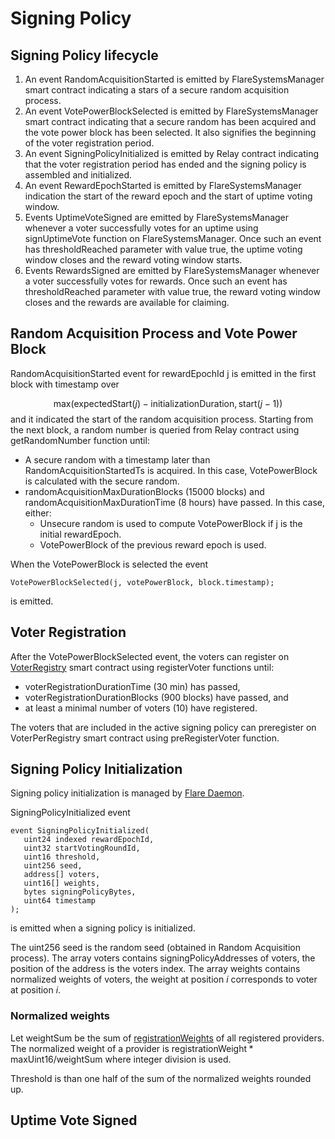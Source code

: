 # Signing Policy

## Signing Policy lifecycle

1. An event RandomAcquisitionStarted is emitted by FlareSystemsManager smart contract indicating a stars of a secure random acquisition process.
2. An event VotePowerBlockSelected is emitted by FlareSystemsManager smart contract indicating that a secure random has been acquired and the vote power block has been selected.
   It also signifies the beginning of the voter registration period.
3. An event SigningPolicyInitialized is emitted by Relay contract indicating that the voter registration period has ended and the signing policy is assembled and initialized.
4. An event RewardEpochStarted is emitted by FlareSystemsManager indication the start of the reward epoch and the start of uptime voting window.
5. Events UptimeVoteSigned are emitted by FlareSystemsManager whenever a voter successfully votes for an uptime using signUptimeVote function on FlareSystemsManager.
   Once such an event has thresholdReached parameter with value true, the uptime voting window closes and the reward voting window starts.
6. Events RewardsSigned are emitted by FlareSystemsManager whenever a voter successfully votes for rewards.
   Once such an event has thresholdReached parameter with value true, the reward voting window closes and the rewards are available for claiming.

## Random Acquisition Process and Vote Power Block

RandomAcquisitionStarted event for rewardEpochId j is emitted in the first block with timestamp over

$$ \mathrm{max}(\mathrm{expectedStart}(j)- \mathrm{initializationDuration}, \mathrm{start}(j-1)) $$
and it indicated the start of the random acquisition process.
Starting from the next block, a random number is queried from Relay contract using getRandomNumber function until:

- A secure random with a timestamp later than RandomAcquisitionStartedTs is acquired.
  In this case, VotePowerBlock is calculated with the secure random.
- randomAcquisitionMaxDurationBlocks (15000 blocks) and randomAcquisitionMaxDurationTime (8 hours) have passed.
  In this case, either:
  - Unsecure random is used to compute VotePowerBlock if j is the initial rewardEpoch.
  - VotePowerBlock of the previous reward epoch is used.

When the VotePowerBlock is selected the event

```solidity
VotePowerBlockSelected(j, votePowerBlock, block.timestamp);
```

is emitted.

## Voter Registration

After the VotePowerBlockSelected event, the voters can register on [VoterRegistry](VoterRegistration.md#voterregistry) smart contract using registerVoter functions until:

- voterRegistrationDurationTime (30 min) has passed,
- voterRegistrationDurationBlocks (900 blocks) have passed, and
- at least a minimal number of voters (10) have registered.

The voters that are included in the active signing policy can preregister on VoterPerRegistry smart contract using preRegisterVoter function.

## Signing Policy Initialization

Signing policy initialization is managed by [Flare Daemon](Daemon.md).

SigningPolicyInitialized event

```Solidity
event SigningPolicyInitialized(
   uint24 indexed rewardEpochId,
   uint32 startVotingRoundId,
   uint16 threshold,
   uint256 seed,
   address[] voters,
   uint16[] weights,
   bytes signingPolicyBytes,
   uint64 timestamp
);
```

is emitted when a signing policy is initialized.

The uint256 seed is the random seed (obtained in Random Acquisition process).
The array voters contains signingPolicyAddresses of voters, the position of the address is the voters index.
The array weights contains normalized weights of voters, the weight at position $i$ corresponds to voter at position $i$.

### Normalized weights

Let $\mathrm{weightSum}$ be the sum of [registrationWeights](VoterRegistration.md#registration-weight) of all registered providers.
The normalized weight of a provider is $\mathrm{registrationWeight} * \mathrm{maxUint}16 /  \mathrm{weightSum}$ where integer division is used.

Threshold is than one half of the sum of the normalized weights rounded up.

## Uptime Vote Signed
